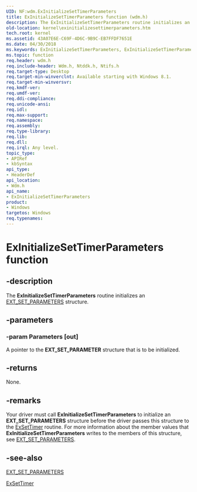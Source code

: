 ```yaml
---
UID: NF:wdm.ExInitializeSetTimerParameters
title: ExInitializeSetTimerParameters function (wdm.h)
description: The ExInitializeSetTimerParameters routine initializes an EXT_SET_PARAMETERS structure.
old-location: kernel\exinitializesettimerparameters.htm
tech.root: kernel
ms.assetid: 43A07E6E-C69F-4D6C-9B9C-EB7FFDF7651E
ms.date: 04/30/2018
ms.keywords: ExInitializeSetTimerParameters, ExInitializeSetTimerParameters routine [Kernel-Mode Driver Architecture], kernel.exinitializesettimerparameters, wdm/ExInitializeSetTimerParameters
ms.topic: function
req.header: wdm.h
req.include-header: Wdm.h, Ntddk.h, Ntifs.h
req.target-type: Desktop
req.target-min-winverclnt: Available starting with Windows 8.1.
req.target-min-winversvr: 
req.kmdf-ver: 
req.umdf-ver: 
req.ddi-compliance: 
req.unicode-ansi: 
req.idl: 
req.max-support: 
req.namespace: 
req.assembly: 
req.type-library: 
req.lib: 
req.dll: 
req.irql: Any level.
topic_type:
- APIRef
- kbSyntax
api_type:
- HeaderDef
api_location:
- Wdm.h
api_name:
- ExInitializeSetTimerParameters
product:
- Windows
targetos: Windows
req.typenames: 
---
```


# ExInitializeSetTimerParameters function


## -description


The <b>ExInitializeSetTimerParameters</b> routine initializes an <a href="https://docs.microsoft.com/windows-hardware/drivers/ddi/content/wdm/ns-wdm-_ext_set_parameters_v0">EXT_SET_PARAMETERS</a> structure.


## -parameters




### -param Parameters [out]

A pointer to the <b>EXT_SET_PARAMETER</b> structure that is to be initialized.


## -returns



None.




## -remarks



Your driver must call <b>ExInitializeSetTimerParameters</b> to initialize an <b>EXT_SET_PARAMETERS</b> structure before the driver passes this structure to the <a href="https://docs.microsoft.com/windows-hardware/drivers/ddi/content/wdm/nf-wdm-exsettimer">ExSetTimer</a> routine. For more information about the member values that <b>ExInitializeSetTimerParameters</b> writes to the members of this structure, see <a href="https://docs.microsoft.com/windows-hardware/drivers/ddi/content/wdm/ns-wdm-_ext_set_parameters_v0">EXT_SET_PARAMETERS</a>.




## -see-also




<a href="https://docs.microsoft.com/windows-hardware/drivers/ddi/content/wdm/ns-wdm-_ext_set_parameters_v0">EXT_SET_PARAMETERS</a>



<a href="https://docs.microsoft.com/windows-hardware/drivers/ddi/content/wdm/nf-wdm-exsettimer">ExSetTimer</a>
 

 

